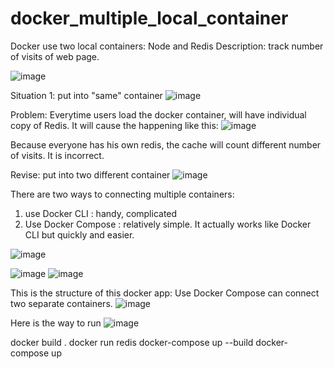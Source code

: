 # docker_multiple_local_container

Docker use two local containers: Node and Redis
Description: track number of visits of web page.

![image](https://user-images.githubusercontent.com/46542567/96537974-7b9fd000-1265-11eb-8a1e-2eaf650a84ce.png)

Situation 1: put into "same" container
![image](https://user-images.githubusercontent.com/46542567/96538034-97a37180-1265-11eb-9921-2e5648caf52f.png)

Problem:
Everytime users load the docker container, will have individual copy of Redis. It will cause the happening like this:
![image](https://user-images.githubusercontent.com/46542567/96538111-c4f01f80-1265-11eb-8a9e-341e9455c53a.png)

Because everyone has his own redis, the cache will count different number of visits. It is incorrect.


Revise: put into two different container
![image](https://user-images.githubusercontent.com/46542567/96538170-ebae5600-1265-11eb-925e-42df2862b899.png)

There are two ways to connecting multiple containers:
1. use Docker CLI : handy, complicated
2. Use Docker Compose : relatively simple. It actually works like Docker CLI but quickly and easier.

![image](https://user-images.githubusercontent.com/46542567/96538185-f4069100-1265-11eb-9dc5-bd853f54d923.png)

![image](https://user-images.githubusercontent.com/46542567/96538269-3203b500-1266-11eb-9725-912cf0404abc.png)
![image](https://user-images.githubusercontent.com/46542567/96538297-3def7700-1266-11eb-8cdd-240c7ac8ed64.png)

This is the structure of this docker app: Use Docker Compose can connect two separate containers.
![image](https://user-images.githubusercontent.com/46542567/96538310-45168500-1266-11eb-9860-d43b91870e02.png)

Here is the way to run
![image](https://user-images.githubusercontent.com/46542567/96538410-77c07d80-1266-11eb-960b-dbbdfb2af9b5.png)

docker build .
docker run redis
docker-compose up --build
docker-compose up

